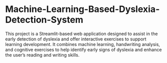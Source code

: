# Machine-Learning-Based-Dyslexia-Detection-System
This project is a Streamlit-based web application designed to assist in the early detection of dyslexia and offer interactive exercises to support learning development. It combines machine learning, handwriting analysis, and cognitive exercises to help identify early signs of dyslexia and enhance the user’s reading and writing skills.
